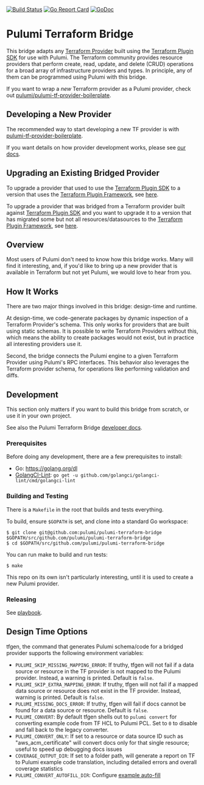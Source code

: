 [![Build Status](https://github.com/pulumi/pulumi-terraform-bridge/actions/workflows/master.yml/badge.svg)](https://github.com/pulumi/pulumi-terraform-bridge/actions/workflows/master.yml)
[![Go Report Card](https://goreportcard.com/badge/github.com/pulumi/pulumi-terraform-bridge)](https://goreportcard.com/report/github.com/pulumi/pulumi-terraform-bridge/v3)
[![GoDoc](https://godoc.org/github.com/pulumi/pulumi-terraform-bridge?status.svg)](https://godoc.org/github.com/pulumi/pulumi-terraform-bridge/v3)

# Pulumi Terraform Bridge

This bridge adapts any [Terraform Provider](https://github.com/terraform-providers) built using the [Terraform Plugin
SDK](https://github.com/hashicorp/terraform-plugin-sdk) for use with Pulumi.  The Terraform
community provides resource providers that perform create, read, update, and delete (CRUD) operations for a broad array
of infrastructure providers and types.  In principle, any of them can be programmed using Pulumi with this bridge.

If you want to wrap a _new_ Terraform provider as a Pulumi provider, check out [pulumi/pulumi-tf-provider-boilerplate](https://github.com/pulumi/pulumi-tf-provider-boilerplate).

## Developing a New Provider

The recommended way to start developing a new TF provider is with [pulumi-tf-provider-boilerplate](https://github.com/pulumi/pulumi-tf-provider-boilerplate).

If you want details on how provider development works, please see [our docs](./docs/guides/new-provider.md).

## Upgrading an Existing Bridged Provider

To upgrade a provider that used to use the [Terraform Plugin SDK](https://github.com/hashicorp/terraform-plugin-sdk) to a version that
uses the [Terraform Plugin Framework](https://github.com/hashicorp/terraform-plugin-framework?tab=readme), see [here](./docs/guides/upgrade-sdk-to-pf.md).

To upgrade a provider that was bridged from a Terraform provider built against [Terraform
Plugin SDK](https://github.com/hashicorp/terraform-plugin-sdk) and you want to upgrade it to a version that has migrated some but not all
resources/datasources to the [Terraform Plugin Framework](https://github.com/hashicorp/terraform-plugin-framework?tab=readme), see [here](./docs/guides/upgrade-sdk-to-mux.md).

## Overview

Most users of Pulumi don't need to know how this bridge works.  Many will find it interesting, and, if you'd like to
bring up a new provider that is available in Terraform but not yet Pulumi, we would love to hear from you.

## How It Works

There are two major things involved in this bridge: design-time and runtime.

At design-time, we code-generate packages by dynamic inspection of a Terraform Provider's schema.  This only works for
providers that are built using static schemas.  It is possible to write Terraform Providers without this, which means
the ability to create packages would not exist, but in practice all interesting providers use it.

Second, the bridge connects the Pulumi engine to a given Terraform Provider using Pulumi's RPC interfaces.  This
behavior also leverages the Terraform provider schema, for operations like performing validation and diffs.

## Development

This section only matters if you want to build this bridge from scratch, or use it in your own project.

See also the Pulumi Terraform Bridge [developer docs](https://pulumi-developer-docs.readthedocs.io/projects/pulumi-terraform-bridge/en/latest/docs/README.html).

### Prerequisites

Before doing any development, there are a few prerequisites to install:

* Go: https://golang.org/dl
* [GolangCI-Lint](https://github.com/golangci/golangci-lint): `go get -u github.com/golangci/golangci-lint/cmd/golangci-lint`

### Building and Testing

There is a `Makefile` in the root that builds and tests everything.

To build, ensure `$GOPATH` is set, and clone into a standard Go workspace:

    $ git clone git@github.com:pulumi/pulumi-terraform-bridge $GOPATH/src/github.com/pulumi/pulumi-terraform-bridge
    $ cd $GOPATH/src/github.com/pulumi/pulumi-terraform-bridge

You can run make to build and run tests:

    $ make

This repo on its own isn't particularly interesting, until it is used to create a new Pulumi provider.

### Releasing

See [playbook](https://github.com/pulumi/platform-providers-team/blob/main/playbooks/Release%3A%20Terraform%20Bridge.md).

## Design Time Options

tfgen, the command that generates Pulumi schema/code for a bridged provider supports the following environment variables:

* `PULUMI_SKIP_MISSING_MAPPING_ERROR`: If truthy, tfgen will not fail if a data source or resource in the TF provider is not mapped to the Pulumi provider. Instead, a warning is printed. Default is `false`.
* `PULUMI_SKIP_EXTRA_MAPPING_ERROR`: If truthy, tfgen will not fail if a mapped data source or resource does not exist in the TF provider. Instead, warning is printed. Default is `false`.
* `PULUMI_MISSING_DOCS_ERROR`: If truthy, tfgen will fail if docs cannot be found for a data source or resource. Default is `false`.
* `PULUMI_CONVERT`: By default tfgen shells out to `pulumi convert` for converting example code from TF HCL to Pulumi PCL. Set to `0` to disable and fall back to the legacy converter.
* `PULUMI_CONVERT_ONLY`: If set to a resource or data source ID such as "aws_acm_certificate" will convert docs only for that single resource; useful to speed up debugging docs issues
* `COVERAGE_OUTPUT_DIR`: If set to a folder path, will generate a report on TF to Pulumi example code translation, including detailed errors and overall coverage statistics
* `PULUMI_CONVERT_AUTOFILL_DIR`: Configure [example auto-fill](https://github.com/pulumi/pulumi-terraform-bridge/blob/master/docs/auto-fill.md)
